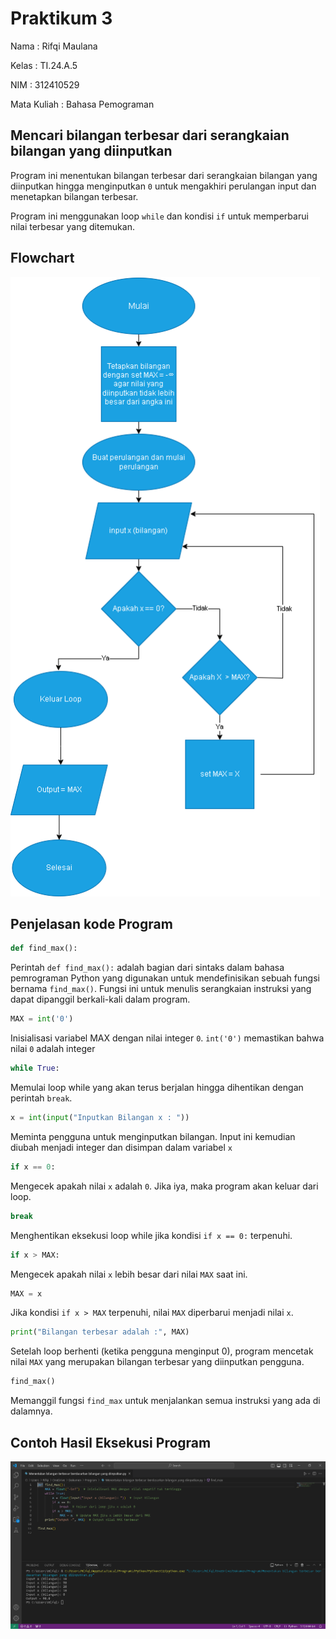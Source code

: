 # Praktikum 3 

Nama : Rifqi Maulana

Kelas : TI.24.A.5

NIM : 312410529

Mata Kuliah : Bahasa Pemograman


## Mencari bilangan terbesar dari serangkaian bilangan yang diinputkan
Program ini menentukan bilangan terbesar dari serangkaian bilangan yang diinputkan hingga menginputkan `0` untuk mengakhiri perulangan input dan menetapkan bilangan terbesar. 

Program ini menggunakan loop `while` dan kondisi `if` untuk memperbarui nilai terbesar yang ditemukan.

## Flowchart 
![Foto](https://github.com/Shikilukeki/Foto/blob/main/Flowchart%20mencari%20bilangan%20terbesar.png?raw=true)

## Penjelasan kode Program
```python
def find_max():
```
Perintah `def find_max():` adalah bagian dari sintaks dalam bahasa pemrograman Python yang digunakan untuk mendefinisikan sebuah fungsi bernama `find_max()`. Fungsi ini untuk menulis serangkaian instruksi yang dapat dipanggil berkali-kali dalam program.

```python
MAX = int('0')
```
Inisialisasi variabel MAX dengan nilai integer `0`. `int('0')` memastikan bahwa nilai `0` adalah integer

```python
while True:
```
Memulai loop while yang akan terus berjalan hingga dihentikan dengan perintah `break`.

```python
x = int(input("Inputkan Bilangan x : "))
```
Meminta pengguna untuk menginputkan bilangan. Input ini kemudian diubah menjadi integer dan disimpan dalam variabel `x`

```python
if x == 0:
```
Mengecek apakah nilai `x` adalah `0`. Jika iya, maka program akan keluar dari loop.

```python
break
```
Menghentikan eksekusi loop while jika kondisi `if x == 0:` terpenuhi.

```python
if x > MAX:
```
Mengecek apakah nilai `x` lebih besar dari nilai `MAX` saat ini.

```python
MAX = x
```
Jika kondisi `if x > MAX` terpenuhi, nilai `MAX` diperbarui menjadi nilai `x`.

```python
print("Bilangan terbesar adalah :", MAX)
```
Setelah loop berhenti (ketika pengguna menginput 0), program mencetak nilai `MAX` yang merupakan bilangan terbesar yang diinputkan pengguna.

```python
find_max()
```
Memanggil fungsi `find_max` untuk menjalankan semua instruksi yang ada di dalamnya.

## Contoh Hasil Eksekusi Program
![Foto](https://github.com/Shikilukeki/Foto/blob/main/screenshoot.png?raw=true)

